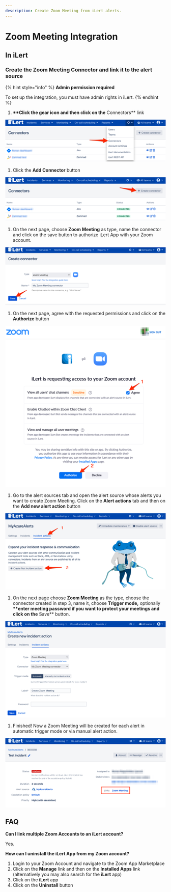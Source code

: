```yaml
---
description: Create Zoom Meeting from iLert alerts.
---
```


# Zoom Meeting Integration

## In iLert <a id="create-alarm-source"></a>

### Create the Zoom Meeting Connector and link it to the alert source

{% hint style="info" %}
**Admin permission required**

To set up the integration, you must have admin rights in iLert.
{% endhint %}

1. **\*\*Click the gear icon and then click on the** Connectors\*\* link

![](../../.gitbook/assets/screenshot_16_03_21__15_46.png)

1. Click the **Add Connector** button

![](../../.gitbook/assets/screenshot_16_03_21__15_48.png)

1. On the next page, choose **Zoom Meeting** as type, name the connector and click on the save button to authorize iLert App with your Zoom account.

![](../../.gitbook/assets/screenshot_16_03_21__15_51.png)

1. On the next page, agree with the requested permissions and click on the **Authorize** button

![](../../.gitbook/assets/screenshot_16_03_21__15_53.png)

1. Go to the alert sources tab and open the alert source whose alerts you want to create Zoom Meeting. Click on the **Alert actions** tab and then on the **Add new alert action** button

![](../../.gitbook/assets/screenshot_16_03_21__16_04.png)

1. On the next page choose **Zoom Meeting** as the type, choose the connector created in step 3, name it, choose **Trigger mode,** optionally **\*\*enter meeting password if you want to protect your meetings and click on the** Save\*\* button.

![](../../.gitbook/assets/screenshot_16_03_21__16_06.png)

1. Finished! Now a Zoom Meeting will be created  for each alert in automatic trigger mode or via manual alert action.

![](../../.gitbook/assets/screenshot_16_03_21__16_10.png)

## FAQ <a id="faq"></a>

**Can I link multiple Zoom Accounts to an iLert account?**

Yes.

**How can I uninstall the iLert App from my Zoom account?**

1. Login to your Zoom Account and navigate to the Zoom App Marketplace
2. Click on the **Manage** link and then on the **Installed Apps** link \(alternatively you may also search for the **iLert** app\)
3. Click on the **iLert** app
4. Click on the **Uninstall** button

